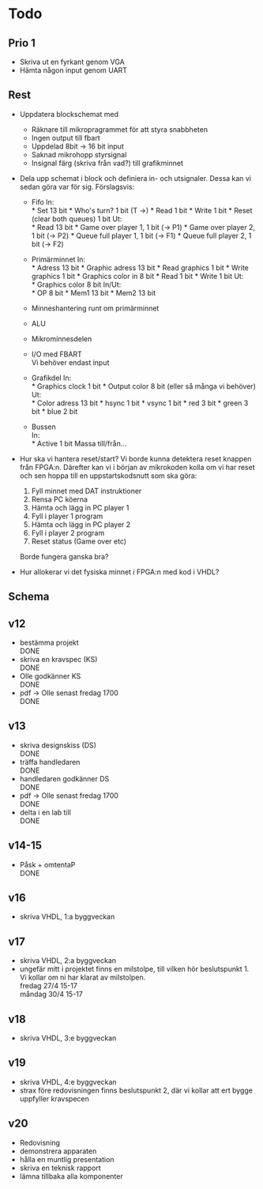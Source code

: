﻿
Todo
====

Prio 1
-----

* Skriva ut en fyrkant genom VGA
* Hämta någon input genom UART

Rest
----

* Uppdatera blockschemat med
    * Räknare till mikropragrammet för att styra snabbheten
    * Ingen output till fbart
    * Uppdelad 8bit -> 16 bit input
    * Saknad mikrohopp styrsignal
    * Insignal färg (skriva från vad?) till grafikminnet

* Dela upp schemat i block och definiera in- och utsignaler. Dessa kan vi sedan göra var för sig.
    Förslagsvis:
    * Fifo
        In:  
            * Set 13 bit
            * Who's turn? 1 bit (T ->)
            * Read 1 bit
            * Write 1 bit
            * Reset (clear both queues) 1 bit
        Ut:  
            * Read 13 bit
            * Game over player 1, 1 bit (-> P1)
            * Game over player 2, 1 bit (-> P2)
            * Queue full player 1, 1 bit (-> F1)
            * Queue full player 2, 1 bit (-> F2)

    * Primärminnet
        In:  
            * Adress 13 bit
            * Graphic adress 13 bit
            * Read graphics 1 bit
            * Write graphics 1 bit
            * Graphics color in 8 bit
            * Read 1 bit
            * Write 1 bit
        Ut:  
            * Graphics color 8 bit
        In/Ut:  
            * OP 8 bit
            * Mem1 13 bit
            * Mem2 13 bit

    * Minneshantering runt om primärminnet
    * ALU
    * Mikrominnesdelen
    * I/O med FBART  
        Vi behöver endast input
    * Grafikdel
        In:  
            * Graphics clock 1 bit
            * Output color 8 bit (eller så många vi behöver)
        Ut:  
            * Color adress 13 bit
            * hsync 1 bit
            * vsync 1 bit
            * red 3 bit
            * green 3 bit
            * blue 2 bit

    * Bussen  
        In:  
            * Active 1 bit
        Massa till/från...  

* Hur ska vi hantera reset/start?
    Vi borde kunna detektera reset knappen från FPGA:n. Därefter kan vi i början av mikrokoden kolla om vi har reset och sen hoppa till en uppstartskodsnutt som ska göra:

    1. Fyll minnet med DAT instruktioner
    2. Rensa PC köerna
    3. Hämta och lägg in PC player 1
    4. Fyll i player 1 program
    5. Hämta och lägg in PC player 2
    6. Fyll i player 2 program
    7. Reset status (Game over etc)

    Borde fungera ganska bra?

* Hur allokerar vi det fysiska minnet i FPGA:n med kod i VHDL?

Schema
------

## v12
- bestämma projekt  
    DONE
- skriva en kravspec (KS)  
    DONE
- Olle godkänner KS  
    DONE
- pdf -> Olle senast fredag 1700  
    DONE

## v13
- skriva designskiss (DS)  
    DONE
- träffa handledaren  
    DONE
- handledaren godkänner DS  
    DONE
- pdf -> Olle senast fredag 1700  
    DONE
- delta i en lab till  
    DONE

## v14-15
- Påsk + omtentaP  
    DONE

## v16
- skriva VHDL, 1:a byggveckan

## v17
- skriva VHDL, 2:a byggveckan
- ungefär mitt i projektet finns en milstolpe, till vilken hör beslutspunkt 1. Vi kollar om ni har klarat av milstolpen.  
  fredag 27/4 15-17  
  måndag 30/4 15-17

## v18
- skriva VHDL, 3:e byggveckan

## v19
- skriva VHDL, 4:e byggveckan
- strax före redovisningen finns beslutspunkt 2, där vi kollar att ert bygge uppfyller kravspecen

## v20
- Redovisning
- demonstrera apparaten
- hålla en muntlig presentation
- skriva en teknisk rapport
- lämna tillbaka alla komponenter

